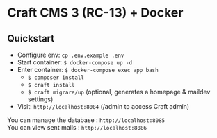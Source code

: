 # Craft CMS 3 (RC-13) + Docker

## Quickstart
- Configure env: `cp .env.example .env` 
- Start container: `$ docker-compose up -d` 
- Enter container: `$ docker-compose exec app bash` 
    - `$ composer install` 
    - `$ craft install` 
    - `$ craft migrare/up` (optional, generates a homepage & maildev settings)
- Visit: `http://localhost:8084` (/admin to access Craft admin)

You can manage the database : `http://localhost:8085`  
You can view sent mails : `http://localhost:8086` 
